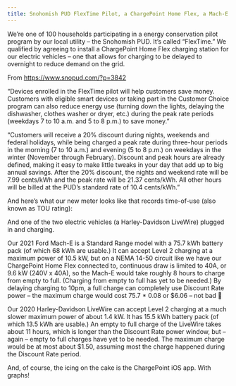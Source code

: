 ```yaml
---
title: Snohomish PUD FlexTime Pilot, a ChargePoint Home Flex, a Mach-E and a LiveWire
---
```


We’re one of 100 households participating in a energy conservation pilot program by our local utility &#8211; the Snohomish PUD. It’s called “FlexTime.” We qualified by agreeing to install a ChargePoint Home Flex charging station for our electric vehicles &#8211; one that allows for charging to be delayed to overnight to reduce demand on the grid.







From https://www.snopud.com/?p=3842&nbsp;



“Devices enrolled in the FlexTime pilot will help customers save money. Customers with eligible smart devices or taking part in the Customer Choice program can also reduce energy use (turning down the lights, delaying the dishwasher, clothes washer or dryer, etc.) during the peak rate periods (weekdays 7 to 10 a.m. and 5 to 8 p.m.) to save money.”



“Customers will receive a 20% discount during nights, weekends and federal holidays, while being charged a peak rate during three-hour periods in the morning (7 to 10 a.m.) and evening (5 to 8 p.m.) on weekdays in the winter (November through February). Discount and peak hours are already defined, making it easy to make little tweaks in your day that add up to big annual savings. After the 20% discount, the nights and weekend rate will be 7.99 cents/kWh and the peak rate will be 21.37 cents/kWh. All other hours will be billed at the PUD’s standard rate of 10.4 cents/kWh.”



And here’s what our new meter looks like that records time-of-use (also known as TOU rating):







And one of the two electric vehicles (a Harley-Davidson LiveWire) plugged in and charging.







Our 2021 Ford Mach-E is a Standard Range model with a 75.7 kWh battery pack (of which 68 kWh are usable.) It can accept Level 2 charging at a maximum power of 10.5 kW, but on a NEMA 14-50 circuit like we have our ChargePoint Home Flex connected to, continuous draw is limited to 40A, or 9.6 kW (240V x 40A), so the Mach-E would take roughly 8 hours to charge from empty to full. (Charging from empty to full has yet to be needed.) By delaying charging to 10pm, a full charge can completely use Discount Rate power &#8211; the maximum charge would cost 75.7 * 0.08 or $6.06 &#8211; not bad 🙂



Our 2020 Harley-Davidson LiveWire can accept Level 2 charging at a much slower maximum power of about 1.4 kW. It has 15.5 kWh battery pack (of which 13.5 kWh are usable.) An empty to full charge of the LiveWire takes about 11 hours, which is longer than the Discount Rate power window, but &#8211; again &#8211; empty to full charges have yet to be needed. The maximum charge would be at most about $1.50, assuming most the charge happened during the Discount Rate period.



And, of course, the icing on the cake is the ChargePoint iOS app. With graphs!








